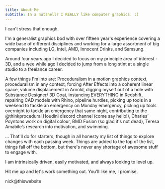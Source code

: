 ```yaml
---
title: About Me
subtitle: In a nutshell? I REALLY like computer graphics. :)
---
```


I can't stress that enough.

I'm a generalist graphics bod with over fifteen year's experience covering a wide base of different disciplines and working for a large assortment of big companies including LG, Intel, AMD, Innocent Drinks, and Samsung. 

Around four years ago I decided to focus on my principle area of interest - 3D, and a wee while ago I decided to jump from a long stint at a single studio to a freelance career.

A few things I'm into are: Proceduralism in a motion graphics context, proceduralism in any context, forcing After Effects into a coherent linear space, volume displacement in Arnold, digging myself out of a hole with Substance Designer/ 3D Coat, instancing EVERYTHING in Redshift, repairing CAD models with Rhino, pipeline hurdles, picking up tools in a weekend to tackle an emergency on Monday emergency, picking up tools overnight to tackle an emergency that same night, contributing to the @thinkprocedural Houdini discord channel (come say hello!), Charles’ Poyntons work on digital colour, BMD Fusion (so glad it's not dead), Teresa Amabile’s research into motivation, and swimming.

... That'll do for starters; though in all honesty my list of things to explore changes with each passing week. Things are added to the top of the list, things fall off the bottom, but there's never any shortage of awesome stuff to engage with.

I am intrinsically driven, easily motivated, and always looking to level up.

Hit me up and let's work something out. You'll like me, I promise.

nick@thiswebsite